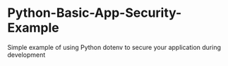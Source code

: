 # Python-Basic-App-Security-Example
Simple example of using Python dotenv to secure your application during development
